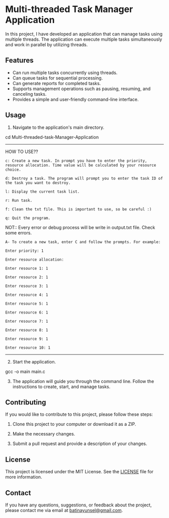 # Multi-threaded Task Manager Application

In this project, I have developed an application that can manage tasks using multiple threads. The application can execute multiple tasks simultaneously and work in parallel by utilizing threads.


## Features

- Can run multiple tasks concurrently using threads.
- Can queue tasks for sequential processing.
- Can generate reports for completed tasks.
- Supports management operations such as pausing, resuming, and canceling tasks.
- Provides a simple and user-friendly command-line interface.


## Usage

1. Navigate to the application's main directory.

cd Multi-threaded-task-Manager-Application

--------------------------

 HOW TO USE?? 
```
c: Create a new task. In prompt you have to enter the priority, resource allocation. Time value will be calculated by your resource choice. 

d: Destroy a task. The program will prompt you to enter the task ID of the task you want to destroy.

l: Display the current task list.

r: Run task. 

f: Clean the txt file. This is important to use, so be careful :)

q: Quit the program.

```

NOT:: Every error or debug process will be write in output.txt file. Check some errors. 

```
A- To create a new task, enter C and follow the prompts. For example:

Enter priority: 1

Enter resource allocation:

Enter resource 1: 1

Enter resource 2: 1

Enter resource 3: 1

Enter resource 4: 1

Enter resource 5: 1

Enter resource 6: 1

Enter resource 7: 1

Enter resource 8: 1

Enter resource 9: 1

Enter resource 10: 1

```

--------------------------

2. Start the application.

gcc -o main main.c


3. The application will guide you through the command line. Follow the instructions to create, start, and manage tasks.


## Contributing

If you would like to contribute to this project, please follow these steps:

1. Clone this project to your computer or download it as a ZIP.

2. Make the necessary changes.

3. Submit a pull request and provide a description of your changes.


## License

This project is licensed under the MIT License. See the [LICENSE](LICENSE) file for more information.


## Contact

If you have any questions, suggestions, or feedback about the project, please contact me via email at [batinayunsel@gmail.com](mailto:batinayunsel@gmail.com).
